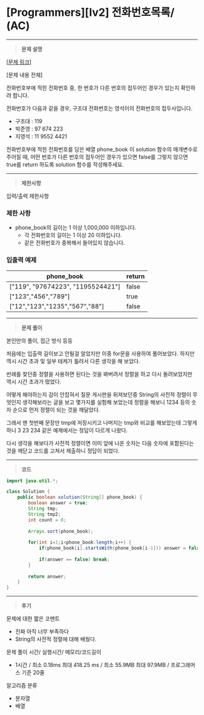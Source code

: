 # [Programmers][lv2] 전화번호목록/ (AC)

---

> **문제 설명**
> 

[[문제 링크](https://school.programmers.co.kr/learn/courses/30/lessons/42577#)]

[문제 내용 전체]

전화번호부에 적힌 전화번호 중, 한 번호가 다른 번호의 접두어인 경우가 있는지 확인하려 합니다.

전화번호가 다음과 같을 경우, 구조대 전화번호는 영석이의 전화번호의 접두사입니다.

- 구조대 : 119
- 박준영 : 97 674 223
- 지영석 : 11 9552 4421

전화번호부에 적힌 전화번호를 담은 배열 phone_book 이 solution 함수의 매개변수로 주어질 때, 어떤 번호가 다른 번호의 접두어인 경우가 있으면 false를 그렇지 않으면 true를 return 하도록 solution 함수를 작성해주세요.

---

> **제한사항**
> 

입력/출력 제한사항

### 제한 사항

- phone_book의 길이는 1 이상 1,000,000 이하입니다.
    - 각 전화번호의 길이는 1 이상 20 이하입니다.
    - 같은 전화번호가 중복해서 들어있지 않습니다.

### 입출력 예제

| phone_book | return |
| --- | --- |
| ["119", "97674223", "1195524421"] | false |
| ["123","456","789"] | true |
| ["12","123","1235","567","88"] | false |

---

> **문제 풀이**
> 

본인만의 풀이, 접근 방식 등등

처음에는 입출력 길이보고 안될걸 알았지만 이중 for문을 사용하여 풀어보았다. 하지만 역시 시간 초과 및 일부 테케가 틀려서 다른 생각을 해 보았다.

반례를 찾던중 정렬을 사용하면 된다는 것을 봐버려서 정렬을 하고 다시 돌려보았지만 역시 시간 초과가 떴었다.

어떻게 해야하는지 감이 안잡혀서 질문 게시판을 뒤져보던중 String의 사전적 정렬이 무엇인지 생각해보라는 글을 보고 몇가지를 실험해 보았는데 정렬을 해보니 1234 등의 숫자 순으로 먼저 정렬이 되는 것을 깨달았다.

그래서 맨 첫번째 문장만 tmp에 저장시키고 나머지는 tmp와 비교를 해보았는데 그렇게 하니 3 23 234 같은 예제에서는 정답이 다르게 나왔다.

다시 생각을 해보다가 사전적 정렬이면 이미 앞에 나온 숫자는 다음 숫자에 포함된다는 것을 깨닫고 코드를 고쳐서 제출하니 정답이 되었다.

---

> **코드**
> 

```java
import java.util.*;

class Solution {
    public boolean solution(String[] phone_book) {
        boolean answer = true;
        String tmp;
        String tmp2;
        int count = 0;
        
        Arrays.sort(phone_book);
        
        for(int i=1;i<phone_book.length;i++) {
			if(phone_book[i].startsWith(phone_book[i-1])) answer = false;
            
            if(answer == false) break;
        }
        
        return answer;
    }
}
```

---

> **후기**
> 

문제에 대한 짧은 코멘트

- 진짜 아직 너무 부족하다
- String의 사전적 정렬에 대해 배웠다.

문제 풀이 시간/ 실행시간/ 메모리/코드길이

- 1시간 / 최소 0.18ms 최대 418.25 ms / 최소 55.9MB 최대 97.9MB / 프로그래머스 기준 20줄

알고리즘 분류

- 문자열
- 배열